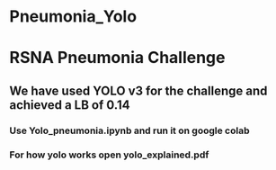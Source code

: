 # Pneumonia_Yolo


# RSNA Pneumonia Challenge

## We have used YOLO v3 for the challenge and achieved a LB of 0.14

### Use Yolo_pneumonia.ipynb and run it on google colab
### For how yolo works open yolo_explained.pdf
